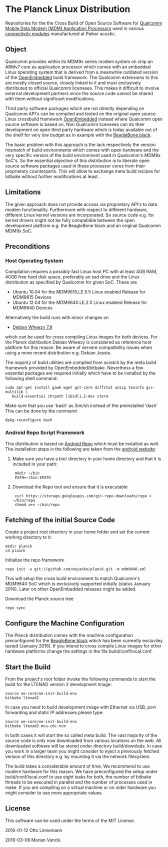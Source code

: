 # The Planck Linux Distribution
Repositories  for the  the Cross  Build  of Open  Source Software  for
[Qualcomm  Mobile  Data  Modem  (MDM) Application  Processors](https://www.qualcomm.com/products/snapdragon/modems) used in various
[connectivity modules](http://www.peiker.de/en/telematics-connectivity/connectivity-modules.html)
manufactured at Peiker acustic.

## Object
Qualcomm provides  within its  MDM9x series modem  system on  chip  an
ARMv7 core as application processor which comes with an embedded Linux
operating system  that is  derived from  a meanwhile  outdated version
of  the [OpenEmbedded](http://openembedded.org)  build framework.  The
Qualcomm extensions to  this are mostly closed  source, closely linked
to it and must exclusively distributed to official Qualcomm licensees.
This makes it difficult to involve external development partners since
the  source  code  cannot  be shared  with  them  without  significant
modifications.

Third  party software  packages which  are not  directly depending  on
Qualcomm API's can be compiled and  tested on the original open source
Linux  crossbuild   framework  [OpenEmbedded](http://openembedded.org)
instead where Qualcomm open source  software is based on. Non Qualcomm
licensees can do their development  on open third party hardware which
is today available out of the shelf  for very low budget as in example
with the [BeagleBone black](http://beagleboard.org/black).

The  basic  problem  with  this  approach  is  the  lack  respectively
the  version mismatch  of  build environments  which  comes with  open
hardware and the  very specific version of the  build environment used
in  Qualcomm's  MDM9x  SoC's.  So  the  essential  objective  of  this
distribution  is to  liberate open  source software  packages used  in
these processor  cores from their proprietary  counterparts. This will
allow  to exchange  meta  build recipes  for  bitbake without  further
modifications at least .

## Limitations
The given  approach does not  provide access via proprietary  API's to
data  modem  functionality.  Furthermore  with  respect  to  different
hardware, different Linux kernel  versions are incorporated. So source
code e.g. for kernel drivers might not be fully compabible between the
open development  platform e.g. the  BeagleBone black and  an original
Qualcomm MDM9x SoC.

## Preconditions
### Host Operating System
Compilation requires a  possibly fast Linux host PC with  at least 4GB
RAM, 40GB free hard disk space,  preferably an ssd drive and the Linux
distribution as specified by Qualcomm for given SoC. These are

* Ubuntu 10.04 for the MDM9615.LE.5.5 Linux enabled Release for MDM9615 Devices
* Ubuntu 12.04 for the MDM9640.LE.2.0 Linux enabled Release for MDM9640 Devices

Alternatively the build runs with minor changes on

* [Debian Wheezy 7.8](https://www.debian.org/releases/wheezy)

which can be  used for cross compiling Linux images  for both devices.
For the Planck  distribution Debian Wheezy is  considered as reference
host  platform for  this  reason. Be  aware  of servere  compatibility
issues when using a more recent distribution e.g. Debian Jessie.

The majority of build utilities are  compiled from scratch by the meta
build  framework provided  by OpenEmbedded/bitbake.  Neverthess a  few
essential packages are  required initially which have  to be installed
by the following shell command:

    sudo apt-get install gawk wget git-core diffstat unzip texinfo gcc-multilib \
       build-essential chrpath libsdl1.2-dev xterm

Make sure that you use 'bash' as /bin/sh instead of the preinstalled 'dash'
This can be done by the command

    dpkg-reconfigure dash

### Android Repo Script Framework
This distribution is based on
[Android Repo](https://source.android.com/source/using-repo.html)
which must be installed as well. The installation steps in the following
are taken from the
[android website](https://source.android.com/source/downloading.html):

1. Make sure you have a bin/ directory in your home directory and
that it is included in your path:

        mkdir ~/bin
        PATH=~/bin:$PATH

2. Download the Repo tool and ensure that it is executable

        curl https://storage.googleapis.com/git-repo-downloads/repo > ~/bin/repo
        chmod a+x ~/bin/repo

## Fetching of the initial Source Code
Create a project root directory in your home folder and set the current
working directory to it:

    mkdir planck
    cd planck

Initialize the repo framework

    repo init -u git://github.com/majanko/planck.git -m mdm9640.xml

This  will  setup the  cross  build  environment to  match  Qualcomm's
MDM9640 SoC  which is exclusively supported  initially (status January
2016). Later on other OpenEmbedded releases might be added.

Download the Planck source tree

    repo sync

## Configure the Machine Configuration
The  Planck   distribution  comes   with  the   machine  configuration
preconfigured for the [BeagleBone black](http://beagleboard.org/black)
which  has been  currently excluviley  tested (January  2016). If  you
intend  to cross  compile Linux  images for  other hardware  platforms
change the settings in the file build/conf/local.conf.

## Start the Build
From the project's root folder  invoke the following commands to start
the build for the LTENAD version 2 development image:

    source oe-core/oe-init-build-env
    bitbake ltenad2

In case you need to build development image with Ethernet via USB, port
forwarding and static IP addresses please type:

    source oe-core/oe-init-build-env
    bitbake ltenad2-mcu-cdc-ncm

In both cases it will  start the so  called meta build.  The vast majority  of the
source code is only now downloaded  from various locations on the web.
All downloaded software will be stored under directory build/downlads.
In case  you work  in a  larger team  you might  consider to  inject a
previously fetched version  of this directory e.g. by  mounting it via
the network filesystem.

The build  takes a considerable  amount of  time. We recommend  to use
modern hardware for this reason. We have preconfigured the setup under
build/conf/local.conf  to use  eight  tasks for  both,  the number  of
bitbake threads to be executed in parallel and the number of processes
used in make.  If you are compiling  on a virtual machine  or on older
hardware you might consider to use more appropriate values.

## License
This software can be used under the terms of the MIT License.

2016-01-12 Otto Linnemann

2016-03-08 Marian Vancik
